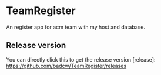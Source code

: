 # TeamRegister
An register app for acm team with my host and database.

## Release version
You can directly click this to get the release version [release]: https://github.com/badcw/TeamRegister/releases
